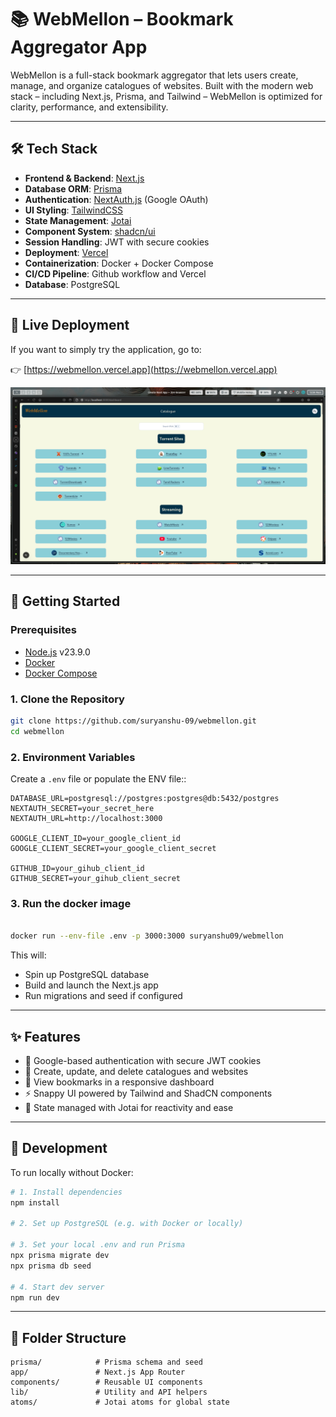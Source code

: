 # 📚 WebMellon – Bookmark Aggregator App

WebMellon is a full-stack bookmark aggregator that lets users create, manage, and organize catalogues of websites. Built with the modern web stack – including Next.js, Prisma, and Tailwind – WebMellon is optimized for clarity, performance, and extensibility.

---

## 🛠️ Tech Stack

- **Frontend & Backend**: [Next.js](https://nextjs.org/)
- **Database ORM**: [Prisma](https://www.prisma.io/)
- **Authentication**: [NextAuth.js](https://next-auth.js.org/) (Google OAuth)
- **UI Styling**: [TailwindCSS](https://tailwindcss.com/)
- **State Management**: [Jotai](https://jotai.org/)
- **Component System**: [shadcn/ui](https://ui.shadcn.com/)
- **Session Handling**: JWT with secure cookies
- **Deployment**: [Vercel](https://vercel.com/)
- **Containerization**: Docker + Docker Compose
- **CI/CD Pipeline**: Github workflow and Vercel
- **Database**: PostgreSQL

---

## 🚀 Live Deployment

If you want to simply try the application, go to:

👉 [https://webmellon.vercel.app](https://webmellon.vercel.app)

![A Glance at the App](./public/assets/demo.jpg)

---

## 🚀 Getting Started

### Prerequisites

- [Node.js](https://nodejs.org/) v23.9.0
- [Docker](https://www.docker.com/)
- [Docker Compose](https://docs.docker.com/compose/)

### 1. Clone the Repository

```bash
git clone https://github.com/suryanshu-09/webmellon.git
cd webmellon
```

### 2. Environment Variables

Create a `.env` file or populate the ENV file::

```env
DATABASE_URL=postgresql://postgres:postgres@db:5432/postgres
NEXTAUTH_SECRET=your_secret_here
NEXTAUTH_URL=http://localhost:3000

GOOGLE_CLIENT_ID=your_google_client_id
GOOGLE_CLIENT_SECRET=your_google_client_secret

GITHUB_ID=your_gihub_client_id
GITHUB_SECRET=your_gihub_client_secret
```

### 3. Run the docker image

```bash

docker run --env-file .env -p 3000:3000 suryanshu09/webmellon
```

This will:

- Spin up PostgreSQL database
- Build and launch the Next.js app
- Run migrations and seed if configured

---

## ✨ Features

- 🔐 Google-based authentication with secure JWT cookies
- 📁 Create, update, and delete catalogues and websites
- 🔎 View bookmarks in a responsive dashboard
- ⚡ Snappy UI powered by Tailwind and ShadCN components
- 🧠 State managed with Jotai for reactivity and ease

---

## 🧪 Development

To run locally without Docker:

```bash
# 1. Install dependencies
npm install

# 2. Set up PostgreSQL (e.g. with Docker or locally)

# 3. Set your local .env and run Prisma
npx prisma migrate dev
npx prisma db seed

# 4. Start dev server
npm run dev
```

---

## 🧩 Folder Structure

```
prisma/            # Prisma schema and seed
app/               # Next.js App Router
components/        # Reusable UI components
lib/               # Utility and API helpers
atoms/             # Jotai atoms for global state
```
